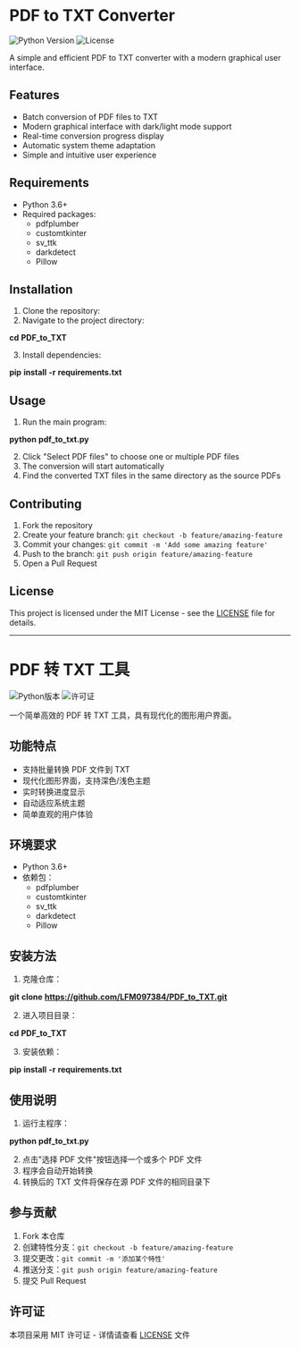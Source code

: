 # PDF to TXT Converter

![Python Version](https://img.shields.io/badge/python-3.6%2B-blue)
![License](https://img.shields.io/github/license/LFM097384/PDF_to_TXT)

A simple and efficient PDF to TXT converter with a modern graphical user interface.

## Features

- Batch conversion of PDF files to TXT
- Modern graphical interface with dark/light mode support
- Real-time conversion progress display
- Automatic system theme adaptation
- Simple and intuitive user experience

## Requirements

- Python 3.6+
- Required packages:
  - pdfplumber
  - customtkinter
  - sv_ttk
  - darkdetect
  - Pillow

## Installation

1. Clone the repository:
2. Navigate to the project directory:

**cd** **PDF_to_TXT**

3. Install dependencies:

**pip** **install** **-r** **requirements.txt**

## Usage

1. Run the main program:

**python** **pdf_to_txt.py**

2. Click "Select PDF files" to choose one or multiple PDF files
3. The conversion will start automatically
4. Find the converted TXT files in the same directory as the source PDFs

## Contributing

1. Fork the repository
2. Create your feature branch: `git checkout -b feature/amazing-feature`
3. Commit your changes: `git commit -m 'Add some amazing feature'`
4. Push to the branch: `git push origin feature/amazing-feature`
5. Open a Pull Request

## License

This project is licensed under the MIT License - see the [LICENSE](vscode-file://vscode-app/c:/Users/%E5%88%98%E4%B8%B0%E9%93%AD/AppData/Local/Programs/Microsoft%20VS%20Code/resources/app/out/vs/code/electron-sandbox/workbench/workbench.html) file for details.

---

# PDF 转 TXT 工具

<img alt="Python版本" src="https://img.shields.io/badge/python-3.6+-blue">

<img alt="许可证" src="https://img.shields.io/github/license/LFM097384/PDF_to_TXT">

一个简单高效的 PDF 转 TXT 工具，具有现代化的图形用户界面。

## 功能特点

* 支持批量转换 PDF 文件到 TXT
* 现代化图形界面，支持深色/浅色主题
* 实时转换进度显示
* 自动适应系统主题
* 简单直观的用户体验

## 环境要求

* Python 3.6+
* 依赖包：
  * pdfplumber
  * customtkinter
  * sv_ttk
  * darkdetect
  * Pillow

## 安装方法

1. 克隆仓库：

**git** **clone** **https://github.com/LFM097384/PDF_to_TXT.git**

2. 进入项目目录：

**cd** **PDF_to_TXT**

3. 安装依赖：

**pip** **install** **-r** **requirements.txt**

## 使用说明

1. 运行主程序：

**python** **pdf_to_txt.py**

2. 点击"选择 PDF 文件"按钮选择一个或多个 PDF 文件
3. 程序会自动开始转换
4. 转换后的 TXT 文件将保存在源 PDF 文件的相同目录下

## 参与贡献

1. Fork 本仓库
2. 创建特性分支：`git checkout -b feature/amazing-feature`
3. 提交更改：`git commit -m '添加某个特性'`
4. 推送分支：`git push origin feature/amazing-feature`
5. 提交 Pull Request

## 许可证

本项目采用 MIT 许可证 - 详情请查看 [LICENSE](vscode-file://vscode-app/c:/Users/%E5%88%98%E4%B8%B0%E9%93%AD/AppData/Local/Programs/Microsoft%20VS%20Code/resources/app/out/vs/code/electron-sandbox/workbench/workbench.html) 文件
